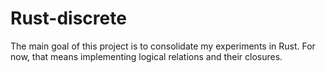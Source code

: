 # Rust-discrete

The main goal of this project is to consolidate my experiments in Rust.
For now, that means implementing logical relations and their closures.
